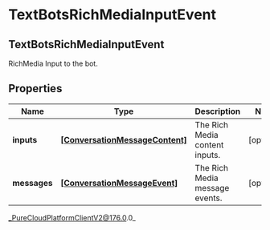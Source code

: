 # TextBotsRichMediaInputEvent

## TextBotsRichMediaInputEvent
RichMedia Input to the bot.

## Properties

|Name | Type | Description | Notes|
|------------ | ------------- | ------------- | -------------|
| **inputs** | [**[ConversationMessageContent]**]([ConversationMessageContent]) | The Rich Media content inputs. | [optional] |
| **messages** | [**[ConversationMessageEvent]**]([ConversationMessageEvent]) | The Rich Media message events. | [optional] |



_PureCloudPlatformClientV2@176.0.0_
